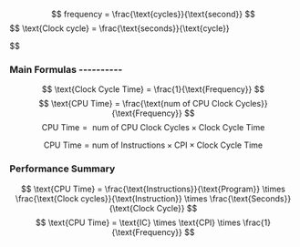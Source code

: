
$$
frequency = \frac{\text{cycles}}{\text{second}}
$$
$$
\text{Clock cycle} = \frac{\text{seconds}}{\text{cycle}}

$$

### Main Formulas ----------
$$
\text{Clock Cycle Time} = \frac{1}{\text{Frequency}}
$$
$$
\text{CPU Time} = \frac{\text{num of CPU Clock Cycles}}{\text{Frequency}}
$$
$$
\text{CPU Time} = \text{ num of CPU Clock Cycles} \times \text{Clock Cycle Time}
$$

$$
\text{CPU Time} = \text{num of Instructions} \times \text{CPI} \times \text{Clock Cycle Time}
$$

### Performance Summary
$$
\text{CPU Time} = \frac{\text{Instructions}}{\text{Program}} \times \frac{\text{Clock cycles}}{\text{Instruction}} \times \frac{\text{Seconds}}{\text{Clock Cycle}}
$$
$$
\text{CPU Time} = \text{IC} \times \text{CPI} \times \frac{1}{\text{Frequency}}
$$
